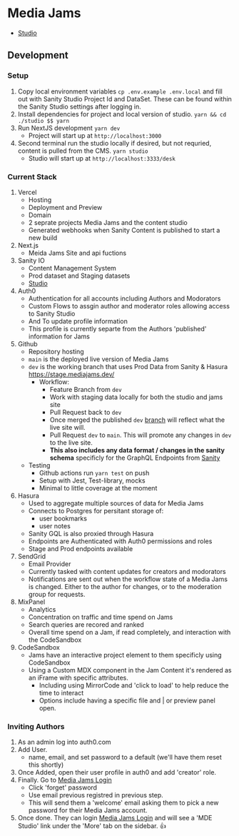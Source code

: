 # Media Jams

- [Studio](./studio/README.md)

## Development

### Setup

1. Copy local environment variables `cp .env.example .env.local` and fill out with Sanity Studio Project Id and DataSet. These can be found within the Sanity Studio settings after logging in.
1. Install dependencies for project and local version of studio. `yarn && cd ./studio $$ yarn`
1. Run NextJS development `yarn dev`
   - Project will start up at `http://localhost:3000`
1. Second terminal run the studio locally if desired, but not requried, content is pulled from the CMS. `yarn studio`
   - Studio will start up at `http://localhost:3333/desk`

### Current Stack

1. Vercel
   - Hosting
   - Deployment and Preview
   - Domain
   - 2 seprate projects Media Jams and the content studio
   - Generated webhooks when Sanity Content is published to start a new build
1. Next.js
   - Meida Jams Site and api fuctions
1. Sanity IO
   - Content Management System
   - Prod dataset and Staging datasets
   - [Studio](./studio/README.md)
1. Auth0
   - Authentication for all accounts including Authors and Modorators
   - Custom Flows to assgin author and moderator roles allowing access to Sanity Studio
   - And To update profile information
   - This profile is currently separte from the Authors 'published' information for Jams
1. Github
   - Repository hosting
   - `main` is the deployed live version of Media Jams
   - `dev` is the working branch that uses Prod Data from Sanity & Hasura https://stage.mediajams.dev/
     - Workflow:
       - Feature Branch from `dev`
       - Work with staging data locally for both the studio and jams site
       - Pull Request back to `dev`
       - Once merged the published `dev` [branch](https://stage.mediajams.dev/) will reflect what the live site will.
       - Pull Request `dev` to `main`. This will promote any changes in `dev` to the live site.
       - **This also includes any data format / changes in the sanity schema** specificly for the GraphQL Endpoints from [Sanity](.github/workflows/studio.yml)
   - Testing
     - Github actions run `yarn test` on push
     - Setup with Jest, Test-library, mocks
     - Minimal to little coverage at the moment
1. Hasura
   - Used to aggregate multiple sources of data for Media Jams
   - Connects to Postgres for persitant storage of:
     - user bookmarks
     - user notes
   - Sanity GQL is also proxied through Hasura
   - Endpoints are Authenticated with Auth0 permissions and roles
   - Stage and Prod endpoints available
1. SendGrid
   - Email Provider
   - Currently tasked with content updates for creators and modorators
   - Notifications are sent out when the workflow state of a Media Jams is changed. Either to the author for changes, or to the moderation group for requests.
1. MixPanel
   - Analytics
   - Concentration on traffic and time spend on Jams
   - Search queries are recored and ranked
   - Overall time spend on a Jam, if read completely, and interaction with the CodeSandbox
1. CodeSandbox
   - Jams have an interactive project element to them specificly using CodeSandbox
   - Using a Custom MDX component in the Jam Content it's rendered as an iFrame with specific attributes.
     - Including using MirrorCode and 'click to load' to help reduce the time to interact
     - Options include having a specific file and | or preview panel open.

### Inviting Authors

1. As an admin log into auth0.com
2. Add User.
   - name, email, and set password to a default (we'll have them reset this shortly)
3. Once Added, open their user profile in auth0 and add 'creator' role.
4. Finally. Go to [Media Jams Login](https://mediajams.dev/api/auth/login)
   - Click 'forget' password
   - Use email previous registred in previous step.
   - This will send them a 'welcome' email asking them to pick a new password for their Media Jams account.
5. Once done. They can login [Media Jams Login](https://mediajams.dev/api/auth/login) and will see a 'MDE Studio' link under the 'More' tab on the sidebar. 👍
